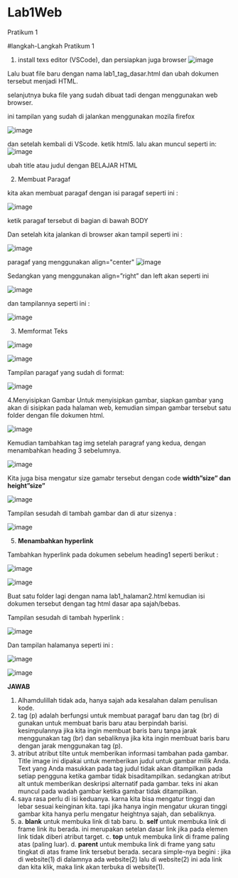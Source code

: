 # Lab1Web
Pratikum 1

#langkah-Langkah Pratikum 1

1.	install texs editor (VSCode), dan persiapkan juga browser
![image](https://user-images.githubusercontent.com/56193251/113146979-85891e80-925a-11eb-9958-0475e676de6d.png)

Lalu buat file baru dengan nama lab1_tag_dasar.html dan ubah dokumen tersebut menjadi HTML.

selanjutnya buka file yang sudah dibuat tadi dengan menggunakan web browser.

ini tampilan yang sudah di jalankan menggunakan mozila firefox

![image](https://user-images.githubusercontent.com/56193251/113147201-bc5f3480-925a-11eb-85b0-cd8a8845598d.png)

dan setelah kembali di VScode. ketik html5. lalu akan muncul seperti in:
![image](https://user-images.githubusercontent.com/56193251/113148328-ecf39e00-925b-11eb-96a7-829ca7a90a0c.png)

ubah title atau judul dengan BELAJAR HTML

2. Membuat Paragaf

kita akan membuat paragaf dengan isi paragaf seperti ini :

![image](https://user-images.githubusercontent.com/56193251/113149098-d8fc6c00-925c-11eb-8014-baf37c13620f.png)

ketik paragaf tersebut di bagian di bawah BODY 

Dan setelah kita jalankan di browser akan tampil  seperti ini :


![image](https://user-images.githubusercontent.com/56193251/113149621-6cce3800-925d-11eb-9608-75a8014417fb.png)

paragaf yang menggunakan align="center" 
![image](https://user-images.githubusercontent.com/56193251/113150147-f5e56f00-925d-11eb-8c87-6fb8913e6bf1.png)

Sedangkan yang menggunakan align=”right” dan left akan seperti ini

![image](https://user-images.githubusercontent.com/56193251/113150738-95a2fd00-925e-11eb-9b50-d730fe765169.png)


dan tampilannya seperti ini :

![image](https://user-images.githubusercontent.com/56193251/113150915-c3884180-925e-11eb-9532-3e687000c311.png)

3. Memformat Teks

![image](https://user-images.githubusercontent.com/56193251/113151068-ed416880-925e-11eb-9e59-a33c40f0021c.png)

![image](https://user-images.githubusercontent.com/56193251/113151515-5aed9480-925f-11eb-806e-313ede3ec306.png)

Tampilan paragaf yang sudah di format:

![image](https://user-images.githubusercontent.com/56193251/113151691-8a040600-925f-11eb-8322-f153e36822cb.png)

4.Menyisipkan Gambar
Untuk menyisipkan gambar, siapkan gambar yang akan di sisipkan pada halaman web, kemudian simpan gambar tersebut satu folder dengan file dokumen html.

![image](https://user-images.githubusercontent.com/56193251/113152105-faab2280-925f-11eb-8836-7f60ad071669.png)

Kemudian tambahkan tag img setelah paragraf yang kedua, dengan menambahkan heading 3
sebelumnya.

![image](https://user-images.githubusercontent.com/56193251/113152501-642b3100-9260-11eb-8149-37ee57f71193.png)

Kita juga bisa mengatur size gamabr tersebut dengan code <b>width”size” dan height”size”</b>

![image](https://user-images.githubusercontent.com/56193251/113153152-01866500-9261-11eb-962c-2f4182a0db7c.png)

Tampilan sesudah di tambah gambar dan di atur sizenya :

![image](https://user-images.githubusercontent.com/56193251/113153443-4e6a3b80-9261-11eb-8e25-21406ef01a61.png)

5. <b>Menambahkan hyperlink</b>

Tambahkan hyperlink pada dokumen sebelum heading1 seperti berikut :

![image](https://user-images.githubusercontent.com/56193251/113153841-abfe8800-9261-11eb-95d9-3b60c76b56a5.png)

![image](https://user-images.githubusercontent.com/56193251/113153978-c6386600-9261-11eb-8433-9fc403272015.png)

Buat satu folder lagi dengan nama lab1_halaman2.html kemudian isi dokumen tersebut dengan tag html dasar apa sajah/bebas.

Tampilan sesudah di tambah hyperlink :

![image](https://user-images.githubusercontent.com/56193251/113154578-55457e00-9262-11eb-9775-33d7861a82df.png)

Dan tampilan halamanya seperti ini :

![image](https://user-images.githubusercontent.com/56193251/113154682-7312e300-9262-11eb-8a58-1f7ac2da8c66.png)

![image](https://user-images.githubusercontent.com/56193251/113319638-db81c300-933b-11eb-96a8-d7d87332f19d.png)

<b>JAWAB</b>
1. Alhamdulillah tidak ada, hanya sajah ada kesalahan dalam penulisan kode.
2. tag (p) adalah berfungsi untuk membuat paragaf baru dan tag (br) di gunakan untuk membuat baris baru atau berpindah barisi.
   kesimpulannya jika kita ingin membuat baris baru tanpa jarak menggunakan tag (br)
   dan sebaliknya jika kita ingin membuat baris baru dengan jarak menggunakan tag (p).
3. atribut atribut tilte untuk memberikan informasi tambahan pada gambar. Title image ini dipakai untuk memberikan judul untuk gambar milik Anda.
   Text yang Anda masukkan pada tag judul tidak akan ditampilkan pada setiap pengguna ketika gambar tidak bisaditampilkan.
   sedangkan atribut alt untuk memberikan deskripsi alternatif pada gambar. teks ini akan muncul pada wadah gambar ketika gambar tidak ditampilkan.
4. saya rasa perlu di isi keduanya. karna kita bisa mengatur tinggi dan lebar sesuai keinginan kita. tapi jika hanya ingin mengatur ukuran tinggi gambar
   kita hanya perlu mengatur heightnya sajah, dan sebaliknya.
5. a. <b>blank</b> untuk membuka link di tab baru.
   b. <b>self</b> untuk membuka link di frame link itu berada. ini merupakan setelan dasar link jika pada elemen link tidak diberi atribut target.
   c. <b>top</b> untuk membuka link di frame paling atas (paling luar).
   d. <b>parent</b> untuk membuka link di frame yang satu tingkat di atas frame link tersebut berada.
      secara simple-nya begini :
      jika di website(1) di dalamnya ada website(2) lalu di website(2) ini ada link dan kita klik, maka link akan terbuka di website(1).














